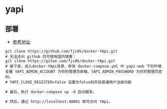 
# yapi

## 部署

- [参考地址](https://github.com/fjc0k/docker-YApi)

```shell
git clone https://github.com/fjc0k/docker-YApi.git
# 无法访问 github 的可使用国内镜像：
git clone https://gitee.com/fjc0k/docker-YApi.git
# 接下来，进入docker-YApi目录，修改 docker-compose.yml 中 yapi-web 下的环境变量 YAPI_ADMIN_ACCOUNT 为你的管理员邮箱，YAPI_ADMIN_PASSWORD 为你的管理员密码。
# YAPI_CLOSE_REGISTER=false 设置为false则开启普通用户注册功能

# 最后，执行 docker-compose up -d 启动服务。

# 然后，通过 http://localhost:40001 即可访问 YApi。
```
